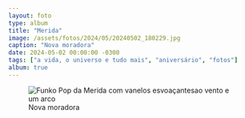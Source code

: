 ```yaml
---
layout: foto
type: album
title: "Merida"
image: /assets/fotos/2024/05/20240502_180229.jpg
caption: "Nova moradora"
date: 2024-05-02 00:00:00 -0300
tags: ["a vida, o universo e tudo mais", "aniversário", "fotos"]
album: true
---
```

<figure class="foto-post">
<img src="{{ site.baseurl }}/assets/fotos/2024/05/20240502_180229.jpg" alt="Funko Pop da Merida com vanelos esvoaçantesao vento e um arco" title="Valente">
<figcaption>Nova moradora</figcaption>